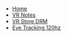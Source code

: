 <!-- docs/_sidebar.md --> 

* [Home](/)
* [VR Notes](vr-notes/vr-notes.md)
* [VR Store DRM](vr-notes/store-drm.md)
* [Eye Tracking 120hz](vr-notes/vive-eye-tracking-120hz.md)

